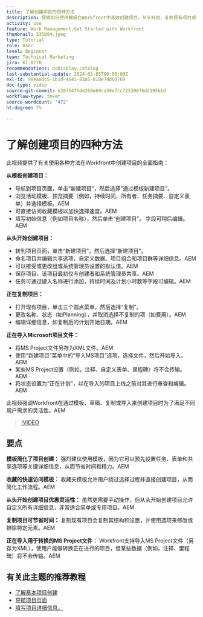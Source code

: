 ```yaml
---
title: 了解创建项目的四种方法
description: 探索如何使用模板在Workfront中高效创建项目，从头开始，复制现有项目或导入Microsoft项目文件，这些模板根据不同的用户需求量身定制。
activity: use
feature: Work Management,Get Started with Workfront
thumbnail: 335084.jpeg
type: Tutorial
role: User
level: Beginner
team: Technical Marketing
jira: KT-8770
recommendations: noDisplay,catalog
last-substantial-update: 2024-03-05T00:00:00Z
exl-id: 98eaadc5-1b1d-4641-83a5-818e7dd60769
doc-type: video
source-git-commit: e2875475de268e69ca59e7cc7253987bdd195b1d
workflow-type: tm+mt
source-wordcount: '472'
ht-degree: 7%

---
```


# 了解创建项目的四种方法

此视频提供了有关使用各种方法在Workfront中创建项目的全面指南：

**从模板创建项目：**

* 导航到项目页面，单击“新建项目”，然后选择“通过模板新建项目”&#x200B;。
* 浏览活动模板、预览摘要（例如，持续时间、所有者、任务摘要、自定义表单）并选择模板。&#x200B;AEM
* 可直接访问收藏模板以加快选择速度。&#x200B;AEM
* 填写初始信息（例如项目名称），然后单击“创建项目”&#x200B;。 字段可稍后编辑。&#x200B;AEM

**从头开始创建项目：**

* 转到项目页面，单击“新建项目”，然后选择“新建项目”&#x200B;。
* 命名项目并编辑共享选项、自定义数据、项目组合和项目群等详细信息。&#x200B;AEM
* 可以接受或更改组或系统管理员设置的默认值。&#x200B;AEM
* 保存项目，该项目最初仅与创建者和系统管理员共享。&#x200B;AEM
* 任务可通过键入名称进行添加，持续时间及计划小时数等字段可编辑。&#x200B;AEM

**正在复制项目：**

* 打开现有项目，单击三个圆点菜单，然后选择“复制”&#x200B;。
* 更改名称、状态（如Planning），并取消选择不复制的项（如费用）。&#x200B;AEM
* 编辑详细信息，如复制后的计划开始日期。&#x200B;AEM

**正在导入Microsoft项目文件：**

* 将MS Project文件另存为XML文件。&#x200B;AEM
* 使用“新建项目”菜单中的“导入MS项目”选项，选择文件，然后开始导入。&#x200B;AEM
* 某些MS Project设置（例如，注释、自定义表单、里程碑）将不会传输。&#x200B;AEM
* 将状态设置为“正在计划”，以在导入的项目上线之前对其进行审查和编辑。&#x200B;AEM


此视频强调Workfront在通过模板、草稿、复制或导入来创建项目时为了满足不同用户需求的灵活性。&#x200B;AEM

>[!VIDEO](https://video.tv.adobe.com/v/335084/?quality=12&learn=on&enablevpops)

## 要点


**模板简化了项目创建：**
强烈建议使用模板，因为它可以预先设置任务、表单和共享选项等关键详细信息，从而节省时间和精力。&#x200B;AEM

**收藏的快速访问模板：**
收藏夹模板允许用户绕过选择过程并直接创建项目，从而简化工作流程。&#x200B;AEM

**从头开始创建项目优惠灵活性：**
虽然更需要手动操作，但从头开始创建项目允许自定义所有详细信息，非常适合简单或专用项目。&#x200B;AEM

**复制项目可节省时间：**
复制现有项目会复制其结构和设置，并使用选项来修改或排除特定元素。&#x200B;AEM

**正在导入用于转换的MS Project文件：**
Workfront支持导入MS Project文件（另存为XML），使用户能够转换正在进行的项目，但某些数据（例如，注释、里程碑）将不会传输。&#x200B;AEM



## 有关此主题的推荐教程

* [了解基本项目创建](/help/manage-work/projects/understand-basic-project-creation.md)
* [导航项目页面](/help/manage-work/projects/navigate-the-project-page.md)
* [填写项目详细信息。](/help/manage-work/projects/fill-in-the-project-details.md)


